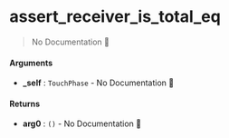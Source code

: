 # assert\_receiver\_is\_total\_eq

> No Documentation 🚧

#### Arguments

- **\_self** : `TouchPhase` \- No Documentation 🚧

#### Returns

- **arg0** : `()` \- No Documentation 🚧